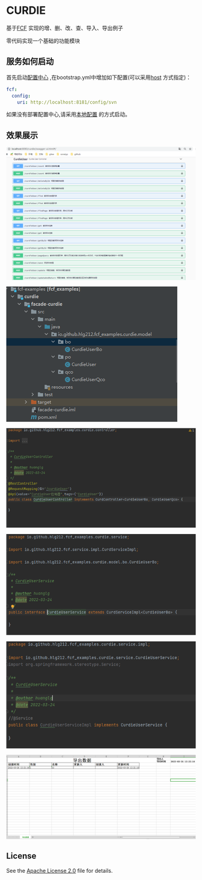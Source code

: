 # CURDIE
基于[FCF](https://github.com/hlg212/FCF) 实现的增、删、改、查、导入、导出例子

零代码实现一个基础的功能模块

## 服务如何启动
首先启动[配置中心]() ,在bootstrap.yml中增加如下配置(可以采用[host]() 方式指定)：
```yaml
fcf:
  config:
    uri: http://localhost:8181/config/svn
```
如果没有部署配置中心,请采用[本地配置](https://github.com/hlg212/fcf-examples/local) 的方式启动。


## 效果展示

![image](https://raw.githubusercontent.com/hlg212/fcf-examples/master/images/curdie_swagger.jpg)

![image](https://raw.githubusercontent.com/hlg212/fcf-examples/master/images/curdie_facade.jpg)

![image](https://raw.githubusercontent.com/hlg212/fcf-examples/master/images/curdie_controller.jpg)

![image](https://raw.githubusercontent.com/hlg212/fcf-examples/master/images/curdie_service.jpg)

![image](https://raw.githubusercontent.com/hlg212/fcf-examples/master/images/curdie_serviceImpl.jpg)

![image](https://raw.githubusercontent.com/hlg212/fcf-examples/master/images/curdie_export.jpg)


## License

See the [Apache License 2.0](http://www.apache.org/licenses/LICENSE-2.0) file for details.
